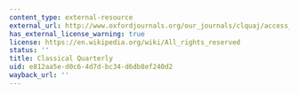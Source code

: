 ```yaml
---
content_type: external-resource
external_url: http://www.oxfordjournals.org/our_journals/clquaj/access_purchase/price_list.html
has_external_license_warning: true
license: https://en.wikipedia.org/wiki/All_rights_reserved
status: ''
title: Classical Quarterly
uid: e812aa5e-d0c6-4d7d-bc34-d6db8ef240d2
wayback_url: ''
---
```

